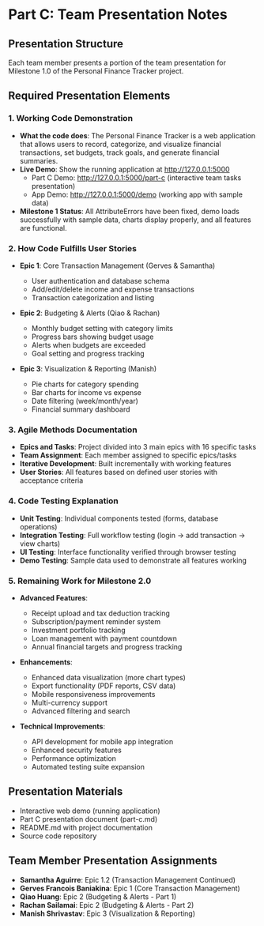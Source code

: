 # Part C: Team Presentation Notes

## Presentation Structure
Each team member presents a portion of the team presentation for Milestone 1.0 of the Personal Finance Tracker project.

## Required Presentation Elements

### 1. Working Code Demonstration
- **What the code does**: The Personal Finance Tracker is a web application that allows users to record, categorize, and visualize financial transactions, set budgets, track goals, and generate financial summaries.
- **Live Demo**: Show the running application at http://127.0.0.1:5000
  - Part C Demo: http://127.0.0.1:5000/part-c (interactive team tasks presentation)
  - App Demo: http://127.0.0.1:5000/demo (working app with sample data)
- **Milestone 1 Status**: All AttributeErrors have been fixed, demo loads successfully with sample data, charts display properly, and all features are functional.

### 2. How Code Fulfills User Stories
- **Epic 1**: Core Transaction Management (Gerves & Samantha)
  - User authentication and database schema
  - Add/edit/delete income and expense transactions
  - Transaction categorization and listing

- **Epic 2**: Budgeting & Alerts (Qiao & Rachan)
  - Monthly budget setting with category limits
  - Progress bars showing budget usage
  - Alerts when budgets are exceeded
  - Goal setting and progress tracking

- **Epic 3**: Visualization & Reporting (Manish)
  - Pie charts for category spending
  - Bar charts for income vs expense
  - Date filtering (week/month/year)
  - Financial summary dashboard

### 3. Agile Methods Documentation
- **Epics and Tasks**: Project divided into 3 main epics with 16 specific tasks
- **Team Assignment**: Each member assigned to specific epics/tasks
- **Iterative Development**: Built incrementally with working features
- **User Stories**: All features based on defined user stories with acceptance criteria

### 4. Code Testing Explanation
- **Unit Testing**: Individual components tested (forms, database operations)
- **Integration Testing**: Full workflow testing (login → add transaction → view charts)
- **UI Testing**: Interface functionality verified through browser testing
- **Demo Testing**: Sample data used to demonstrate all features working

### 5. Remaining Work for Milestone 2.0
- **Advanced Features**:
  - Receipt upload and tax deduction tracking
  - Subscription/payment reminder system
  - Investment portfolio tracking
  - Loan management with payment countdown
  - Annual financial targets and progress tracking

- **Enhancements**:
  - Enhanced data visualization (more chart types)
  - Export functionality (PDF reports, CSV data)
  - Mobile responsiveness improvements
  - Multi-currency support
  - Advanced filtering and search

- **Technical Improvements**:
  - API development for mobile app integration
  - Enhanced security features
  - Performance optimization
  - Automated testing suite expansion

## Presentation Materials
- Interactive web demo (running application)
- Part C presentation document (part-c.md)
- README.md with project documentation
- Source code repository

## Team Member Presentation Assignments
- **Samantha Aguirre**: Epic 1.2 (Transaction Management Continued)
- **Gerves Francois Baniakina**: Epic 1 (Core Transaction Management)
- **Qiao Huang**: Epic 2 (Budgeting & Alerts - Part 1)
- **Rachan Sailamai**: Epic 2 (Budgeting & Alerts - Part 2)
- **Manish Shrivastav**: Epic 3 (Visualization & Reporting)
